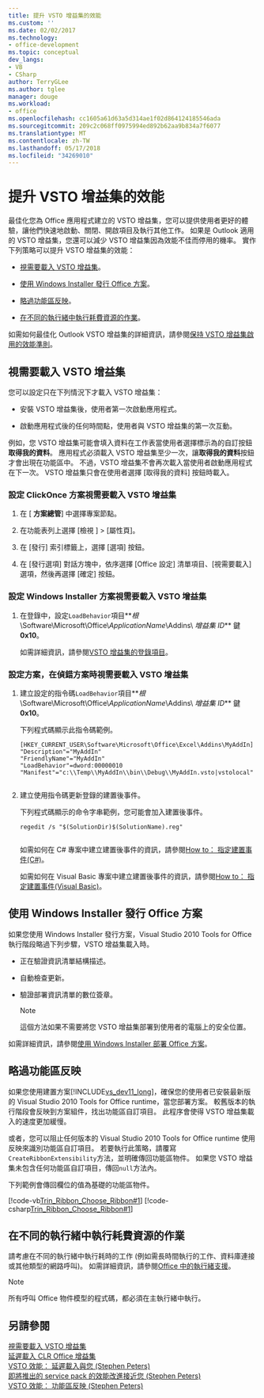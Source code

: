 ```yaml
---
title: 提升 VSTO 增益集的效能
ms.custom: ''
ms.date: 02/02/2017
ms.technology:
- office-development
ms.topic: conceptual
dev_langs:
- VB
- CSharp
author: TerryGLee
ms.author: tglee
manager: douge
ms.workload:
- office
ms.openlocfilehash: cc1605a61d63a5d314ae1f02d864124185546ada
ms.sourcegitcommit: 209c2c068ff0975994ed892b62aa9b834a7f6077
ms.translationtype: MT
ms.contentlocale: zh-TW
ms.lasthandoff: 05/17/2018
ms.locfileid: "34269010"
---
```

# <a name="improve-the-performance-of-a-vsto-add-in"></a>提升 VSTO 增益集的效能
  最佳化您為 Office 應用程式建立的 VSTO 增益集，您可以提供使用者更好的體驗，讓他們快速地啟動、關閉、開啟項目及執行其他工作。 如果是 Outlook 適用的 VSTO 增益集，您還可以減少 VSTO 增益集因為效能不佳而停用的機率。 實作下列策略可以提升 VSTO 增益集的效能：  
  
-   [視需要載入 VSTO 增益集](#Load)。  
  
-   [使用 Windows Installer 發行 Office 方案](#Publish)。  
  
-   [略過功能區反映](#Bypass)。  
  
-   [在不同的執行緒中執行耗費資源的作業](#Perform)。  
  
 如需如何最佳化 Outlook VSTO 增益集的詳細資訊，請參閱[保持 VSTO 增益集啟用的效能準則](http://go.microsoft.com/fwlink/?LinkID=266503)。  
  
##  <a name="Load"></a> 視需要載入 VSTO 增益集  
 您可以設定只在下列情況下才載入 VSTO 增益集：  
  
-   安裝 VSTO 增益集後，使用者第一次啟動應用程式。  
  
-   啟動應用程式後的任何時間點，使用者與 VSTO 增益集的第一次互動。  
  
 例如，您 VSTO 增益集可能會填入資料在工作表當使用者選擇標示為的自訂按鈕**取得我的資料**。 應用程式必須載入 VSTO 增益集至少一次，讓**取得我的資料**按鈕才會出現在功能區中。 不過，VSTO 增益集不會再次載入當使用者啟動應用程式在下一次。 VSTO 增益集只會在使用者選擇 [取得我的資料]  按鈕時載入。  
  
### <a name="to-configure-a-clickonce-solution-to-load-vsto-add-ins-on-demand"></a>設定 ClickOnce 方案視需要載入 VSTO 增益集  
  
1.  在 [ **方案總管**] 中選擇專案節點。  
  
2.  在功能表列上選擇 [檢視 ] > [屬性頁]。  
  
3.  在 [發行]  索引標籤上，選擇 [選項]  按鈕。  
  
4.  在 [發行選項]  對話方塊中，依序選擇 [Office 設定]  清單項目、[視需要載入]  選項，然後再選擇 [確定]  按鈕。  
  
### <a name="to-configure-a-windows-installer-solution-to-load-vsto-add-ins-on-demand"></a>設定 Windows Installer 方案視需要載入 VSTO 增益集  
  
1.  在登錄中，設定`LoadBehavior`項目**_根_\Software\Microsoft\Office\\_ApplicationName_\Addins\\ _增益集 ID_** 鍵**0x10**。  
  
     如需詳細資訊，請參閱[VSTO 增益集的登錄項目](../vsto/registry-entries-for-vsto-add-ins.md)。  
  
### <a name="to-configure-a-solution-to-load-vsto-add-ins-on-demand-while-you-debug-the-solution"></a>設定方案，在偵錯方案時視需要載入 VSTO 增益集  
  
1.  建立設定的指令碼`LoadBehavior`項目**_根_\Software\Microsoft\Office\\_ApplicationName_\Addins\\ _增益集 ID_** 鍵**0x10**。  
  
     下列程式碼顯示此指令碼範例。  
  
    ```cmd/sh
    [HKEY_CURRENT_USER\Software\Microsoft\Office\Excel\Addins\MyAddIn]  
    "Description"="MyAddIn"  
    "FriendlyName"="MyAddIn"  
    "LoadBehavior"=dword:00000010  
    "Manifest"="c:\\Temp\\MyAddIn\\bin\\Debug\\MyAddIn.vsto|vstolocal"  
  
    ```  
  
2.  建立使用指令碼更新登錄的建置後事件。  
  
     下列程式碼顯示的命令字串範例，您可能會加入建置後事件。  
  
    ```cmd/sh
    regedit /s "$(SolutionDir)$(SolutionName).reg"  
  
    ```  
  
     如需如何在 C# 專案中建立建置後事件的資訊，請參閱[How to： 指定建置事件&#40;C&#35;&#41;](/visualstudio/ide/how-to-specify-build-events-csharp)。  
  
     如需如何在 Visual Basic 專案中建立建置後事件的資訊，請參閱[How to： 指定建置事件&#40;Visual Basic&#41;](/visualstudio/ide/how-to-specify-build-events-visual-basic)。  
  
##  <a name="Publish"></a> 使用 Windows Installer 發行 Office 方案  
 如果您使用 Windows Installer 發行方案，Visual Studio 2010 Tools for Office 執行階段略過下列步驟，VSTO 增益集載入時。  
  
-   正在驗證資訊清單結構描述。  
  
-   自動檢查更新。  
  
-   驗證部署資訊清單的數位簽章。  
  
    > [!NOTE]  
    >  這個方法如果不需要將您 VSTO 增益集部署到使用者的電腦上的安全位置。  
  
 如需詳細資訊，請參閱[使用 Windows Installer 部署 Office 方案](../vsto/deploying-an-office-solution-by-using-windows-installer.md)。  
  
##  <a name="Bypass"></a> 略過功能區反映  
 如果您使用建置方案[!INCLUDE[vs_dev11_long](../sharepoint/includes/vs-dev11-long-md.md)]，確保您的使用者已安裝最新版的 Visual Studio 2010 Tools for Office runtime，當您部署方案。 較舊版本的執行階段會反映到方案組件，找出功能區自訂項目。 此程序會使得 VSTO 增益集載入的速度更加緩慢。  
  
 或者，您可以阻止任何版本的 Visual Studio 2010 Tools for Office runtime 使用反映來識別功能區自訂項目。 若要執行此策略，請覆寫`CreateRibbonExtensibility`方法，並明確傳回功能區物件。 如果您 VSTO 增益集未包含任何功能區自訂項目，傳回`null`方法內。  
  
 下列範例會傳回欄位的值為基礎的功能區物件。  
  
 [!code-vb[Trin_Ribbon_Choose_Ribbon#1](../vsto/codesnippet/VisualBasic/trin_ribbon_choose_ribbon_4/ThisWorkbook.vb#1)]
 [!code-csharp[Trin_Ribbon_Choose_Ribbon#1](../vsto/codesnippet/CSharp/trin_ribbon_choose_ribbon_4/ThisWorkbook.cs#1)]  
  
##  <a name="Perform"></a> 在不同的執行緒中執行耗費資源的作業  
 請考慮在不同的執行緒中執行耗時的工作 (例如需長時間執行的工作、資料庫連接或其他類型的網路呼叫)。 如需詳細資訊，請參閱[Office 中的執行緒支援](../vsto/threading-support-in-office.md)。  
  
> [!NOTE]  
>  所有呼叫 Office 物件模型的程式碼，都必須在主執行緒中執行。  
  
## <a name="see-also"></a>另請參閱  
 [視需要載入 VSTO 增益集](http://blogs.msdn.com/b/andreww/archive/2008/07/14/demand-loading-vsto-add-ins.aspx)   
 [延遲載入 CLR Office 增益集](http://blogs.msdn.com/b/andreww/archive/2008/04/19/delay-loading-the-clr-in-office-add-ins.aspx)   
 [VSTO 效能： 延遲載入與您 (Stephen Peters)](http://blogs.msdn.com/b/vsto/archive/2010/01/07/vsto-performance-delay-loading-and-you.aspx)   
 [即將推出的 service pack 的效能改進接近您 (Stephen Peters)](http://blogs.msdn.com/b/vsto/archive/2010/11/30/performance-improvements-coming-soon-to-a-service-pack-near-you-stephen-peters.aspx)   
 [VSTO 效能： 功能區反映 (Stephen Peters)](http://blogs.msdn.com/b/vsto/archive/2010/06/03/vsto-performance-ribbon-reflection.aspx)  
  
  